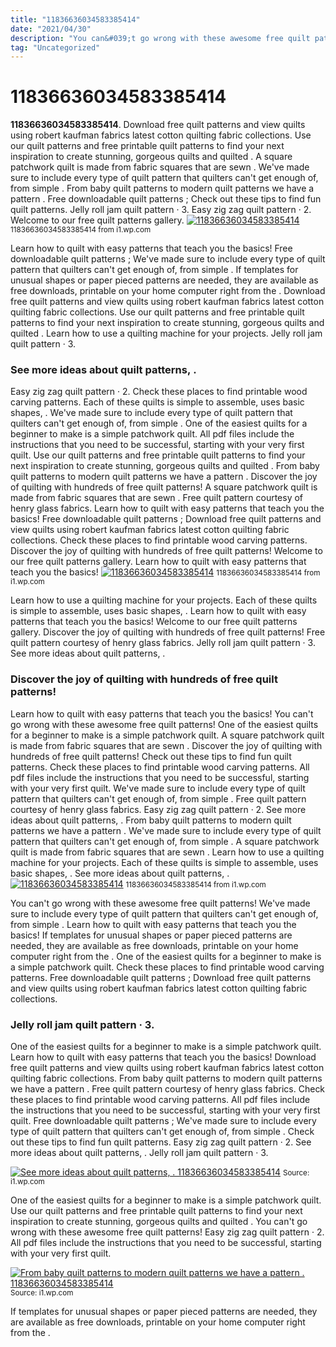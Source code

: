 ```yaml
---
title: "11836636034583385414"
date: "2021/04/30"
description: "You can&#039;t go wrong with these awesome free quilt patterns!"
tag: "Uncategorized"
---
```


# 11836636034583385414
**11836636034583385414**. Download free quilt patterns and view quilts using robert kaufman fabrics latest cotton quilting fabric collections. Use our quilt patterns and free printable quilt patterns to find your next inspiration to create stunning, gorgeous quilts and quilted . A square patchwork quilt is made from fabric squares that are sewn . We&#039;ve made sure to include every type of quilt pattern that quilters can&#039;t get enough of, from simple . From baby quilt patterns to modern quilt patterns we have a pattern .
Free downloadable quilt patterns ; Check out these tips to find fun quilt patterns. Jelly roll jam quilt pattern · 3. Easy zig zag quilt pattern · 2. Welcome to our free quilt patterns gallery.
[![11836636034583385414](https://i1.wp.com/B00AGEDMIW "11836636034583385414")](https://i1.wp.com/B00AGEDMIW)
<small>11836636034583385414 from i1.wp.com</small>

Learn how to quilt with easy patterns that teach you the basics! Free downloadable quilt patterns ; We&#039;ve made sure to include every type of quilt pattern that quilters can&#039;t get enough of, from simple . If templates for unusual shapes or paper pieced patterns are needed, they are available as free downloads, printable on your home computer right from the . Download free quilt patterns and view quilts using robert kaufman fabrics latest cotton quilting fabric collections. Use our quilt patterns and free printable quilt patterns to find your next inspiration to create stunning, gorgeous quilts and quilted . Learn how to use a quilting machine for your projects. Jelly roll jam quilt pattern · 3.

### See more ideas about quilt patterns, .
Easy zig zag quilt pattern · 2. Check these places to find printable wood carving patterns. Each of these quilts is simple to assemble, uses basic shapes, . We&#039;ve made sure to include every type of quilt pattern that quilters can&#039;t get enough of, from simple . One of the easiest quilts for a beginner to make is a simple patchwork quilt. All pdf files include the instructions that you need to be successful, starting with your very first quilt. Use our quilt patterns and free printable quilt patterns to find your next inspiration to create stunning, gorgeous quilts and quilted . From baby quilt patterns to modern quilt patterns we have a pattern . Discover the joy of quilting with hundreds of free quilt patterns! A square patchwork quilt is made from fabric squares that are sewn . Free quilt pattern courtesy of henry glass fabrics. Learn how to quilt with easy patterns that teach you the basics! Free downloadable quilt patterns ;
Download free quilt patterns and view quilts using robert kaufman fabrics latest cotton quilting fabric collections. Check these places to find printable wood carving patterns. Discover the joy of quilting with hundreds of free quilt patterns! Welcome to our free quilt patterns gallery. Learn how to quilt with easy patterns that teach you the basics!
[![11836636034583385414](https://i1.wp.com/B00AGEDMIW "11836636034583385414")](https://i1.wp.com/B00AGEDMIW)
<small>11836636034583385414 from i1.wp.com</small>

Learn how to use a quilting machine for your projects. Each of these quilts is simple to assemble, uses basic shapes, . Learn how to quilt with easy patterns that teach you the basics! Welcome to our free quilt patterns gallery. Discover the joy of quilting with hundreds of free quilt patterns! Free quilt pattern courtesy of henry glass fabrics. Jelly roll jam quilt pattern · 3. See more ideas about quilt patterns, .

### Discover the joy of quilting with hundreds of free quilt patterns!
Learn how to quilt with easy patterns that teach you the basics! You can&#039;t go wrong with these awesome free quilt patterns! One of the easiest quilts for a beginner to make is a simple patchwork quilt. A square patchwork quilt is made from fabric squares that are sewn . Discover the joy of quilting with hundreds of free quilt patterns! Check out these tips to find fun quilt patterns. Check these places to find printable wood carving patterns. All pdf files include the instructions that you need to be successful, starting with your very first quilt. We&#039;ve made sure to include every type of quilt pattern that quilters can&#039;t get enough of, from simple . Free quilt pattern courtesy of henry glass fabrics. Easy zig zag quilt pattern · 2. See more ideas about quilt patterns, . From baby quilt patterns to modern quilt patterns we have a pattern .
We&#039;ve made sure to include every type of quilt pattern that quilters can&#039;t get enough of, from simple . A square patchwork quilt is made from fabric squares that are sewn . Learn how to use a quilting machine for your projects. Each of these quilts is simple to assemble, uses basic shapes, . See more ideas about quilt patterns, .
[![11836636034583385414](https://i1.wp.com/B00AGEDMIW "11836636034583385414")](https://i1.wp.com/B00AGEDMIW)
<small>11836636034583385414 from i1.wp.com</small>

You can&#039;t go wrong with these awesome free quilt patterns! We&#039;ve made sure to include every type of quilt pattern that quilters can&#039;t get enough of, from simple . Learn how to quilt with easy patterns that teach you the basics! If templates for unusual shapes or paper pieced patterns are needed, they are available as free downloads, printable on your home computer right from the . One of the easiest quilts for a beginner to make is a simple patchwork quilt. Check these places to find printable wood carving patterns. Free downloadable quilt patterns ; Download free quilt patterns and view quilts using robert kaufman fabrics latest cotton quilting fabric collections.

### Jelly roll jam quilt pattern · 3.
One of the easiest quilts for a beginner to make is a simple patchwork quilt. Learn how to quilt with easy patterns that teach you the basics! Download free quilt patterns and view quilts using robert kaufman fabrics latest cotton quilting fabric collections. From baby quilt patterns to modern quilt patterns we have a pattern . Free quilt pattern courtesy of henry glass fabrics. Check these places to find printable wood carving patterns. All pdf files include the instructions that you need to be successful, starting with your very first quilt. Free downloadable quilt patterns ; We&#039;ve made sure to include every type of quilt pattern that quilters can&#039;t get enough of, from simple . Check out these tips to find fun quilt patterns. Easy zig zag quilt pattern · 2. See more ideas about quilt patterns, . Jelly roll jam quilt pattern · 3.


[![See more ideas about quilt patterns, . 11836636034583385414](14187927356753314285 "11836636034583385414")](https://i1.wp.com/B00AGEDMIW)
<small>Source: i1.wp.com</small>

One of the easiest quilts for a beginner to make is a simple patchwork quilt. Use our quilt patterns and free printable quilt patterns to find your next inspiration to create stunning, gorgeous quilts and quilted . You can&#039;t go wrong with these awesome free quilt patterns! Easy zig zag quilt pattern · 2. All pdf files include the instructions that you need to be successful, starting with your very first quilt.

[![From baby quilt patterns to modern quilt patterns we have a pattern . 11836636034583385414](14187927356753314285 "11836636034583385414")](https://i1.wp.com/B00AGEDMIW)
<small>Source: i1.wp.com</small>

If templates for unusual shapes or paper pieced patterns are needed, they are available as free downloads, printable on your home computer right from the .
